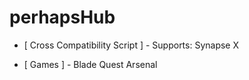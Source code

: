 # perhapsHub

- [ Cross Compatibility Script ] -
 Supports: Synapse X
 
 - [ Games ] -
  Blade Quest
  Arsenal
